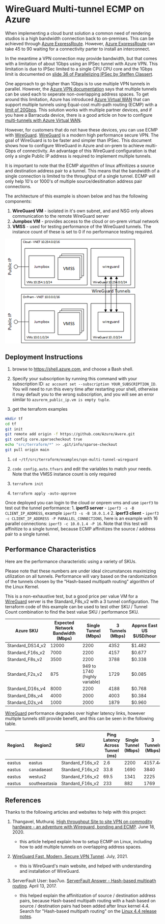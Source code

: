 # WireGuard Multi-tunnel ECMP on Azure

When implementing a cloud burst solution a common need of rendering studios is a high bandwidth connection back to on-premises.  This can be achieved through [Azure ExpressRoute](https://azure.microsoft.com/en-us/services/expressroute/).  However, [Azure ExpressRoute](https://azure.microsoft.com/en-us/services/expressroute/) can take 45 to 90 waiting for a connectivity parter to install an interconnect.

In the meantime a VPN connection may provide bandwidth, but that comes with a limitation of about 1Gbps using an IPSec tunnel with Azure VPN.  This limitation is due to IPSec limited to a single CPU CPU core and the 1Gbps limit is documented on [slide 36 of Parallelizing IPSec by Steffen Classert](https://www.strongswan.org/docs/Steffen_Klassert_Parallelizing_IPsec.pdf).

One approach to go higher than 1Gbps is to use multiple VPN tunnels in parallel.  However, the [Azure VPN documentation](https://docs.microsoft.com/en-us/azure/vpn-gateway/tutorial-site-to-site-portal#addconnect) says that multiple tunnels can be used each to seperate non-overlapping address spaces.  To get around this limitation, Azure has introduced [Azure Virtual WAN](https://docs.microsoft.com/en-us/azure/virtual-wan/virtual-wan-about) that can support multiple tunnels using Equal-cost multi-path routing (ECMP) with a [limit of 20Gbps](https://docs.microsoft.com/en-us/azure/virtual-wan/virtual-wan-faq#what-is-the-total-vpn-throughput-of-a-vpn-tunnel-and-a-connection).  This solution works with multiple partner devices, and if you have a Barracuda device, there is a good article on how to configure [multi-tunnels with Azure Virtual WAN](https://campus.barracuda.com/product/cloudgenfirewall/doc/79463437/how-to-configure-automatic-connectivity-to-azure-virtual-wan/).

However, for customers that do not have these devices, you can use ECMP with [WireGuard](https://www.wireguard.com/).  [WireGuard](https://www.wireguard.com/) is a modern high performance secure VPN.  The goal of WireGuard is to be faster and simpler than IPSec.  This document shows how to configure WireGuard in Azure and on-prem to achieve multi-Gbps of connectivity.  An advantage of this WireGuard configuration is that only a single Public IP address is required to implement multiple tunnels.

It is important to note that the ECMP algorithm of linux affinitizes a source and destination address pair to a tunnel.  This means that the bandwidth of a single connection is limited to the throughput of a single tunnel.  ECMP will only help 10's or 1000's of multiple source/desitination address pair connections.

The architecture of this example is shown below and has the following components:
1. **WireGuard VM** - isolated in it's own subnet, and and NSG only allows communication to the remote WireGuard server
1. **Jumpbox VM** - provides access to the cloud or on-prem virtual network
1. **VMSS** - used for testing performance of the WireGuard tunnels.  The instance count of these is set to 0 if no performance testing required.

![The WireGuard Infrastructure](wireguard.png)

## Deployment Instructions

1. browse to https://shell.azure.com, and choose a Bash shell.

1. Specify your subscription by running this command with your subscription ID:  ```az account set --subscription YOUR_SUBSCRIPTION_ID```.  You will need to run this every time after restarting your shell, otherwise it may default you to the wrong subscription, and you will see an error similar to `azurerm_public_ip.vm is empty tuple`.

1. get the terraform examples
```bash
mkdir tf
cd tf
git init
git remote add origin -f https://github.com/Azure/Avere.git
git config core.sparsecheckout true
echo "src/terraform/*" >> .git/info/sparse-checkout
git pull origin main
```
1. `cd ~/tf/src/terraform/examples/vpn-multi-tunnel-wireguard`

1. `code config.auto.tfvars` and edit the variables to match your needs.  Note that the VMSS instance count is only required 

1. `terraform init`

1. `terraform apply -auto-approve`

Once deployed you can login to the cloud or onprem vms and use `iperf3` to test out the tunnel performance:
    1. **iperf3 server** - `iperf3 -s -B CLIENT_IP_ADDRESS`, example `iperf3 -s -B 10.0.1.4`
    2. **iperf3 client** - `iperf3 -c CLIENT_IP_ADDRESS -P PARALLEL_CONNECTIONS`, here is an example with 16 parallel connections: `iperf3 -c 10.0.1.4 -P 16`.  Note that this test will affinitize to a single tunnel, because ECMP affinitizes the source / address pair to a single tunnel.

## Performance Characteristics

Here are the performance characteristic using a variety of SKUs.  

Please note that these numbers are under ideal circumstances maximizing utilization on all tunnels.  Performance will vary based on the randomization of the tunnels chosen by the "Hash-based multipath routing" algorithm of the Linux Kernel.

This is a non-exhaustive test, but a good price per value VM for a [WireGuard](https://www.wireguard.com/) server is the Standard_F8s_v2 with a 3 tunnel configuration.  The terraform code of this example can be used to test other SKU / Tunnel Count combination to find the best value SKU / performance SKU.

| Azure SKU | Expected Network Bandwidth (Mbps) | Single Tunnel (Mbps) | 3 Tunnels (Mbps) | Approx East US $USD/hour |
| --- | --- | --- | --- | --- |
| Standard_DS14_v2 | 12000 | 2200 | 4352 |  $1.482 |
| Standard_F16s_v2 | 7000 | 2200 | 4157 |  $0.677 |
| Standard_F8s_v2 | 3500 | 2200 | 3788 |  $0.338 |
| Standard_F2s_v2 | 875 | 949 to 1740 (highly variable) | 1729 |  $0.085 |
| Standard_D16s_v4 | 8000 | 2200 | 4188 |  $0.768 |
| Standard_D8s_v4 | 4000 | 2000 | 4003 |  $0.384 |
| Standard_D2s_v4 | 1000 | 2000 | 1879 |  $0.960 |

[WireGuard](https://www.wireguard.com/) performance degrades over higher latency links, however multiple tunnels still provide benefit, and this can be seen in the following table.

| Region1 | Region2 | SKU | Ping Latency Across Tunnel (ms) | Single Tunnel (Mbps) | 3 Tunnels (Mbps) |
| --- | --- | --- | --- | --- | --- |
| eastus | eastus | Standard_F16s_v2 | 2.6 | 2200 | 4157.44 |
| eastus | canadaeast | Standard_F16s_v2 | 33.8 | 1690 | 3840 |
| eastus | westus2 | Standard_F16s_v2 | 69.5 | 1341 | 2225 |
| eastus | southeastasia | Standard_F16s_v2 | 233 | 882 | 1769 |

## References

Thanks to the following articles and websites to help with this project:

1. Thangavel, Muthuraj.  [High throughput Site to site VPN on commodity hardware - an adventure with Wireguard, bonding and ECMP](https://blog.muthuraj.in/2020/06/high-throughput-site-to-site-vpn-using.html). June 18, 2020.
    * this article helped explain how to setup ECMP on Linux, including how to add multiple tunnels on overlapping address spaces.

1. [WireGuard Fast, Modern, Secure VPN Tunnel](https://www.wireguard.com/).  July, 2021.
    * this is WireGuard's main website, and helped with understanding and installation of WireGuard.

1. ServerFault User: bao7uo. [ServerFault Answer - Hash-based multipath routing](https://serverfault.com/questions/696675/multipath-routing-in-post-3-6-kernels/820319#820319).  April 13, 2017.
    * this helped explain the affinitization of source / destination address pairs, because Hash-based multipath routing with a hash based on source / destination pairs had been added after linux kernel 4.4.  Search for "Hash-based multipath routing" on the [Linux 4.4 release notes](https://kernelnewbies.org/Linux_4.4#head-2583c31a65e6592bef9af426a78940078df7f630).
